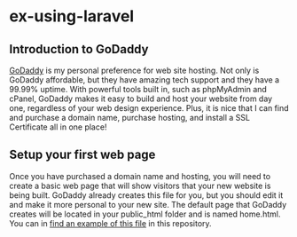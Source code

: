 # ex-using-laravel
## Introduction to GoDaddy

<a href="https://www.godaddy.com">GoDaddy</a> is my personal preference for web site hosting.  Not only is GoDaddy affordable, but they have amazing tech support and they have a 99.99% uptime.  With powerful tools built in, such as phpMyAdmin and cPanel, GoDaddy makes it easy to build and host your website from day one, regardless of your web design experience.  Plus, it is nice that I can find and purchase a domain name, purchase hosting, and install a SSL Certificate all in one place!

## Setup your first web page
Once you have purchased a domain name and hosting, you will need to create a basic web page that will show visitors that your new website is being built.  GoDaddy already creates this file for you, but you should edit it and make it more personal to your new site.  The default page that GoDaddy creates will be located in your public_html folder and is named home.html.  You can  in <a href="https://github.com/johns-vanilla-php/ex-using-laravel/tree/main/resources/html">find an example of this file</a> in this repository.

